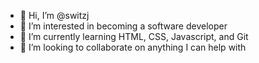 - 👋 Hi, I’m @switzj
- 👀 I’m interested in becoming a software developer
- 🌱 I’m currently learning HTML, CSS, Javascript, and Git
- 💞️ I’m looking to collaborate on anything I can help with
